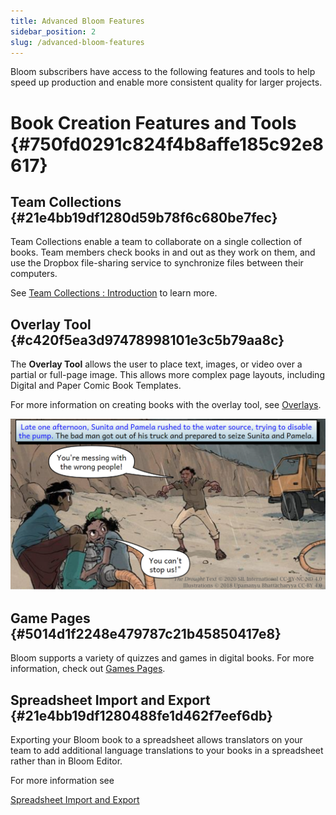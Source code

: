 ```yaml
---
title: Advanced Bloom Features
sidebar_position: 2
slug: /advanced-bloom-features
---
```




Bloom subscribers have access to the following features and tools to help speed up production and enable more consistent quality for larger projects. 


# Book Creation Features and Tools {#750fd0291c824f4b8affe185c92e8617}


## Team Collections {#21e4bb19df1280d59b78f6c680be7fec}


Team Collections enable a team to collaborate on a single collection of books. Team members check books in and out as they work on them, and use the Dropbox file-sharing service to synchronize files between their computers.


See  [Team Collections : Introduction](/team-collections-intro) to learn more.


## Overlay Tool {#c420f5ea3d97478998101e3c5b79aa8c}


The **Overlay Tool** allows the user to place text, images, or video over a partial or full-page image. This allows more complex page layouts, including Digital and Paper Comic Book Templates.


For more information on creating books with the overlay tool, see [Overlays](/about-overlays).


![](./advanced-bloom-features.0bbe392d-37d9-41e6-ba58-6973fb2bcabd.png)


## Game Pages {#5014d1f2248e479787c21b45850417e8}


Bloom supports a variety of quizzes and games in digital books. For more information, check out [Games Pages](/games-pages).


## Spreadsheet Import and Export {#21e4bb19df1280488fe1d462f7eef6db}


Exporting your Bloom book to a spreadsheet allows translators on your team to add additional language translations to your books in a spreadsheet rather than in Bloom Editor. 


For more information see 


[Spreadsheet Import and Export](/spreadsheet-import-export)

